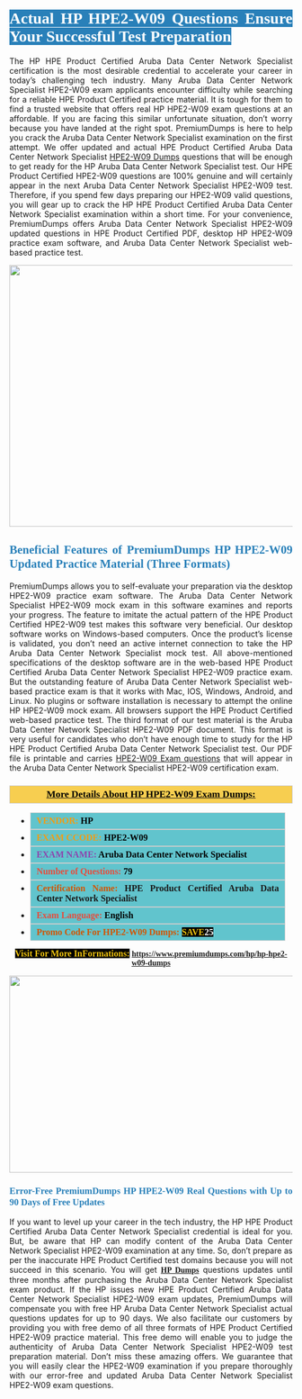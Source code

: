 <h1 style="text-align: justify;"><span style="color:#ffffff;"><span style="font-family:Georgia,serif;"><strong><span style="background-color:#2980b9;">Actual HP HPE2-W09 Questions Ensure Your Successful Test Preparation</span></strong></span></span></h1>

<p style="text-align: justify;">The HP HPE Product Certified Aruba Data Center Network Specialist certification is the most desirable credential to accelerate your career in today’s challenging tech industry. Many Aruba Data Center Network Specialist HPE2-W09 exam applicants encounter difficulty while searching for a reliable HPE Product Certified practice material. It is tough for them to find a trusted website that offers real HP HPE2-W09 exam questions at an affordable. If you are facing this similar unfortunate situation, don’t worry because you have landed at the right spot. PremiumDumps is here to help you crack the Aruba Data Center Network Specialist examination on the first attempt. We offer updated and actual HPE Product Certified Aruba Data Center Network Specialist <a href="https://www.premiumdumps.com/hp/hp-hpe2-w09-dumps">HPE2-W09 Dumps</a> questions that will be enough to get ready for the HP Aruba Data Center Network Specialist test. Our HPE Product Certified HPE2-W09 questions are 100% genuine and will certainly appear in the next Aruba Data Center Network Specialist HPE2-W09 test. Therefore, if you spend few days preparing our HPE2-W09 valid questions, you will gear up to crack the HP HPE Product Certified Aruba Data Center Network Specialist examination within a short time. For your convenience, PremiumDumps offers Aruba Data Center Network Specialist HPE2-W09 updated questions in HPE Product Certified PDF, desktop HP HPE2-W09 practice exam software, and Aruba Data Center Network Specialist web-based practice test.</p>

<p style="text-align: center;"><a href="https://www.premiumdumps.com/hp/hp-hpe2-w09-dumps"><img alt="" src="https://i.imgur.com/KJGzbJ2.jpeg" style="width: 700px; height: 465px;" /></a></p>

<h2 style="text-align: justify;"><span style="color:#2980b9;"><span style="font-family:Georgia,serif;"><strong>Beneficial Features of PremiumDumps HP HPE2-W09 Updated Practice Material (Three Formats)</strong></span></span></h2>

<p style="text-align: justify;">PremiumDumps allows you to self-evaluate your preparation via the desktop HPE2-W09 practice exam software. The Aruba Data Center Network Specialist HPE2-W09 mock exam in this software examines and reports your progress. The feature to imitate the actual pattern of the HPE Product Certified HPE2-W09 test makes this software very beneficial. Our desktop software works on Windows-based computers. Once the product’s license is validated, you don’t need an active internet connection to take the HP Aruba Data Center Network Specialist mock test. All above-mentioned specifications of the desktop software are in the web-based HPE Product Certified Aruba Data Center Network Specialist HPE2-W09 practice exam. But the outstanding feature of Aruba Data Center Network Specialist web-based practice exam is that it works with Mac, IOS, Windows, Android, and Linux. No plugins or software installation is necessary to attempt the online HP HPE2-W09 mock exam. All browsers support the HPE Product Certified web-based practice test. The third format of our test material is the Aruba Data Center Network Specialist HPE2-W09 PDF document. This format is very useful for candidates who don’t have enough time to study for the HP HPE Product Certified Aruba Data Center Network Specialist test. Our PDF file is printable and carries <a href="https://www.premiumdumps.com/hp/hp-hpe2-w09-dumps">HPE2-W09 Exam questions</a> that will appear in the Aruba Data Center Network Specialist HPE2-W09 certification exam.</p>

<h3 style="background: #f7ce50; border: 1px solid rgb(204, 204, 204); padding: 5px 10px; text-align: center;"><span style="font-family:Georgia,serif;"><u><u><span style="color:#000000;"><span style="font-size:11pt"><span style="line-height:normal"><b><span style="font-size:13.0pt"><span cambria="">More Details About HP HPE2-W09 Exam Dumps:</span></span></b></span></span></span></u></u></span></h3>

<ul>
	<li style="margin:0cm 10pt">
	<div style="background:#61c4cd; border: 1px solid rgb(204, 204, 204); padding: 5px 10px; text-align: justify;"><span style="font-family:Georgia,serif;"><span style="font-size:11pt"><span style="line-height:normal"><b><span style="font-size:12.0pt"><span new="" roman="" times=""><span style="color:#f39c12;">VENDOR:</span> <span style="color:#000000;">HP</span></span></span></b></span></span></span></div>
	</li>
	<li style="margin:0cm 10pt">
	<div style="background: #61c4cd; border: 1px solid rgb(204, 204, 204); padding: 5px 10px; text-align: justify;"><span style="font-family:Georgia,serif;"><span style="font-size:11pt"><span style="line-height:normal"><b><span style="font-size:12.0pt"><span new="" roman="" times=""><span style="color:#f39c12;">EXAM CCODE:</span> <span style="color:#000000;">HPE2-W09</span></span></span></b></span></span></span></div>
	</li>
	<li style="margin:0cm 10pt">
	<div style="background: #61c4cd; border: 1px solid rgb(204, 204, 204); padding: 5px 10px; text-align: justify;"><span style="font-family:Georgia,serif;"><span style="font-size:11pt"><span style="line-height:normal"><b><span style="font-size:12.0pt"><span new="" roman="" times=""><span style="color:#8e44ad;">EXAM NAME:</span> <span style="color:#000000;">Aruba Data Center Network Specialist</span></span></span></b></span></span></span></div>
	</li>
	<li style="margin:0cm 10pt">
	<div style="background: #61c4cd; border: 1px solid rgb(204, 204, 204); padding: 5px 10px;"><span style="font-family:Georgia,serif;"><span style="font-size:11pt"><span style="line-height:normal"><b><span style="font-size:12.0pt"><span new="" roman="" times=""><span style="color:#e74c3c;">Number of Questions:</span><span style="color:#000000;"><span style="color:#f1c40f;"> </span>79</span></span></span></b></span></span></span></div>
	</li>
	<li style="margin:0cm 10pt">
	<div style="background: #61c4cd; border: 1px solid rgb(204, 204, 204); padding: 5px 10px; text-align: justify;"><span style="font-family:Georgia,serif;"><span style="font-size:11pt"><span style="line-height:normal"><b><span style="font-size:12.0pt"><span new="" roman="" times=""><span style="color:#d35400;">Certification Name:</span> HPE Product Certified Aruba Data Center Network Specialist</span></span></b></span></span></span></div>
	</li>
	<li style="margin:0cm 10pt">
	<div style="background: #61c4cd; border: 1px solid rgb(204, 204, 204); padding: 5px 10px; text-align: justify;"><span style="font-family:Georgia,serif;"><span style="font-size:11pt"><span style="line-height:normal"><b><span style="font-size:12.0pt"><span new="" roman="" times=""><span style="color:#e74c3c;">Exam Language:</span> <span style="color:#000000;">English</span></span></span></b></span></span></span></div>
	</li>
	<li style="margin:0cm 10pt">
	<div style="background: #61c4cd; border: 1px solid rgb(204, 204, 204); padding: 5px 10px;"><span style="font-family:Georgia,serif;"><span style="font-size:11pt"><span style="line-height:normal"><b><span style="font-size:12.0pt"><span new="" roman="" times=""><span style="color:#d35400;">Promo Code For HPE2-W09 Dumps:</span><span style="color:#f1c40f;"> <span style="background-color:#000000;">SAVE</span></span><span style="color:#ffffff;"><span style="background-color:#000000;">25</span></span></span></span></b></span></span></span></div>
	</li>
</ul>

<p style="text-align: center;"><span style="font-family:Georgia,serif;"><strong><span style="font-size:16px;"><span style="color:#f1c40f;"><span style="background-color:#000000;">Visit For More InFormations:</span></span></span> <a href="https://www.premiumdumps.com/hp/hp-hpe2-w09-dumps">https://www.premiumdumps.com/hp/hp-hpe2-w09-dumps</a></strong></span></p>

<p style="text-align: center;"><strong><strong><a href="https://www.premiumdumps.com/hp/hp-hpe2-w09-dumps"><img alt="" src="https://i.imgur.com/F18GQwv.jpeg" style="width: 700px; height: 350px;" /></a></strong></strong></p>

<h3 style="text-align: justify;"><span style="color:#2980b9;"><span style="font-family:Georgia,serif;"><strong><strong><strong>Error-Free PremiumDumps HP HPE2-W09 Real Questions with Up to 90 Days of Free Updates</strong></strong></strong></span></span></h3>

<p style="text-align: justify;">If you want to level up your career in the tech industry, the HP HPE Product Certified Aruba Data Center Network Specialist credential is ideal for you. But, be aware that HP can modify content of the Aruba Data Center Network Specialist HPE2-W09 examination at any time. So, don’t prepare as per the inaccurate HPE Product Certified test domains because you will not succeed in this scenario. You will get <span style="font-family:Georgia,serif;"><strong><a href="https://www.premiumdumps.com/hp-exam-dumps">HP Dumps</a></strong></span> questions updates until three months after purchasing the Aruba Data Center Network Specialist exam product. If the HP issues new HPE Product Certified Aruba Data Center Network Specialist HPE2-W09 exam updates, PremiumDumps will compensate you with free HP Aruba Data Center Network Specialist actual questions updates for up to 90 days. We also facilitate our customers by providing you with free demo of all three formats of HPE Product Certified HPE2-W09 practice material. This free demo will enable you to judge the authenticity of Aruba Data Center Network Specialist HPE2-W09 test preparation material. Don’t miss these amazing offers. We guarantee that you will easily clear the HPE2-W09 examination if you prepare thoroughly with our error-free and updated Aruba Data Center Network Specialist HPE2-W09 exam questions.</p>
